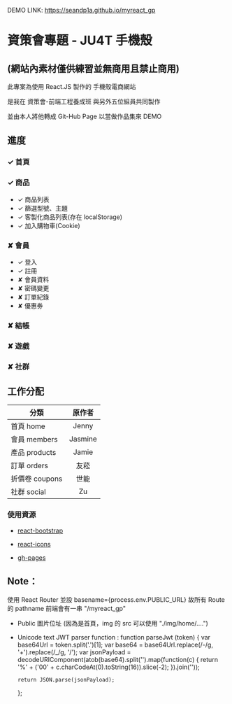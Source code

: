 DEMO LINK: https://seandp1a.github.io/myreact_gp

# 資策會專題 - JU4T 手機殼

## (網站內素材僅供練習並無商用且禁止商用)

此專案為使用 React.JS 製作的 手機殼電商網站

是我在 資策會-前端工程養成班 與另外五位組員共同製作

並由本人將他轉成 Git-Hub Page 以當做作品集來 DEMO

## 進度

### ✓ 首頁

### ✓ 商品

- ✓ 商品列表
- ✓ 篩選型號、主題
- ✓ 客製化商品列表(存在 localStorage)
- ✓ 加入購物車(Cookie)

### ✘ 會員

- ✓ 登入
- ✓ 註冊
- ✘ 會員資料
- ✘ 密碼變更
- ✘ 訂單紀錄
- ✘ 優惠券

### ✘ 結帳

### ✘ 遊戲

### ✘ 社群

## 工作分配

| 分類           | 原作者  |
| -------------- | :-----: |
| 首頁 home      |  Jenny  |
| 會員 members   | Jasmine |
| 產品 products  |  Jamie  |
| 訂單 orders    |  友菘   |
| 折價卷 coupons |  世能   |
| 社群 social    |   Zu    |

### 使用資源

- [react-bootstrap](https://react-bootstrap.github.io/)

- [react-icons](https://react-icons.github.io/react-icons/)

- [gh-pages](https://www.npmjs.com/package/gh-pages)

## Note：

使用 React Router 並設 basename={process.env.PUBLIC_URL}
故所有 Route 的 pathname 前端會有一串 "/myreact_gp"

- Public 圖片位址 (因為是首頁，img 的 src 可以使用 "./img/home/....")

- Unicode text JWT parser function :
  function parseJwt (token) {
  var base64Url = token.split('.')[1];
  var base64 = base64Url.replace(/-/g, '+').replace(/\_/g, '/');
  var jsonPayload = decodeURIComponent(atob(base64).split('').map(function(c) {
  return '%' + ('00' + c.charCodeAt(0).toString(16)).slice(-2);
  }).join(''));

      return JSON.parse(jsonPayload);

  };
